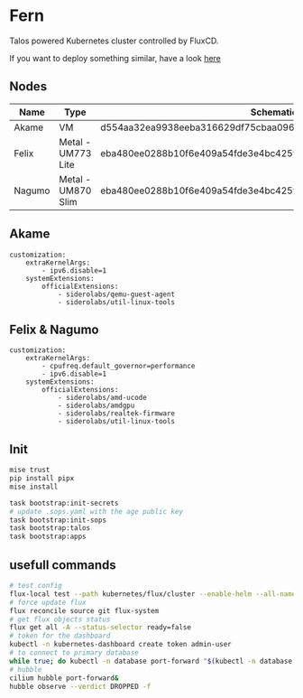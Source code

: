 # Fern

Talos powered Kubernetes cluster controlled by FluxCD.

If you want to deploy something similar, have a look [here](https://github.com/onedr0p/cluster-template)

## Nodes

| Name   | Type               | SchematicId                                                      | CPU | RAM  |
|--------|--------------------|------------------------------------------------------------------|-----|------|
| Akame  | VM                 | d554aa32ea9938eeba316629df75cbaa0968e4a52e14673a3e647bbe98ec09f7 | 8   | 32GB |
| Felix  | Metal - UM773 Lite | eba480ee0288b10f6e409a54fde3e4bc425f18f56efbd12bf2a343a9334517fd | 16  | 64GB |
| Nagumo | Metal - UM870 Slim | eba480ee0288b10f6e409a54fde3e4bc425f18f56efbd12bf2a343a9334517fd | 16  | 96GB |

## Akame

```
customization:
    extraKernelArgs:
        - ipv6.disable=1
    systemExtensions:
        officialExtensions:
            - siderolabs/qemu-guest-agent
            - siderolabs/util-linux-tools
```

## Felix & Nagumo

```
customization:
    extraKernelArgs:
        - cpufreq.default_governor=performance
        - ipv6.disable=1
    systemExtensions:
        officialExtensions:
            - siderolabs/amd-ucode
            - siderolabs/amdgpu
            - siderolabs/realtek-firmware
            - siderolabs/util-linux-tools
```

## Init

```bash
mise trust
pip install pipx
mise install

task bootstrap:init-secrets
# update .sops.yaml with the age public key
task bootstrap:init-sops
task bootstrap:talos
task bootstrap:apps
```

## usefull commands

```bash
# test config
flux-local test --path kubernetes/flux/cluster --enable-helm --all-namespaces -v
# force update flux
flux reconcile source git flux-system
# get flux objects status
flux get all -A --status-selector ready=false
# token for the dashboard
kubectl -n kubernetes-dashboard create token admin-user
# to connect to primary database
while true; do kubectl -n database port-forward "$(kubectl -n database get pods -l postgres-operator.crunchydata.com/role=master -o name)" 15432:5432; done
# hubble
cilium hubble port-forward&
hubble observe --verdict DROPPED -f
```
